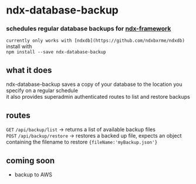 # ndx-database-backup 
### schedules regular database backups for [ndx-framework](https://github.com/ndxbxrme/ndx-framework)
`currently only works with [ndxdb](https://github.com/ndxbxrme/ndxdb)`  
install with  
`npm install --save ndx-database-backup`  
## what it does
ndx-database-backup saves a copy of your database to the location you specify on a regular schedule  
it also provides superadmin authenticated routes to list and restore backups  

## routes
`GET` `/api/backup/list` -> returns a list of available backup files  
`POST` `/api/backup/restore` -> restores a backed up file, expects an object containing the filename to restore `{fileName:'myBackup.json'}`
## coming soon
  - backup to AWS